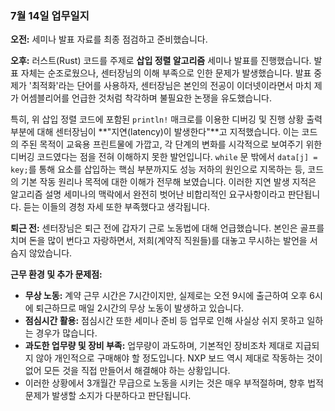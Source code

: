 
### 7월 14일 업무일지

**오전:**
세미나 발표 자료를 최종 점검하고 준비했습니다.

**오후:**
러스트(Rust) 코드를 주제로 **삽입 정렬 알고리즘** 세미나 발표를 진행했습니다. 발표 자체는 순조로웠으나, 센터장님의 이해 부족으로 인한 문제가 발생했습니다. 발표 중 제가 '최적화'라는 단어를 사용하자, 센터장님은 본인의 전공이 이더넷이라면서 마치 제가 어셈블리어를 언급한 것처럼 착각하며 불필요한 논쟁을 유도했습니다.

특히, 위 삽입 정렬 코드에 포함된 `println!` 매크로를 이용한 디버깅 및 진행 상황 출력 부분에 대해 센터장님이 **"지연(latency)이 발생한다"**고 지적했습니다. 이는 코드의 주된 목적이 교육용 프린트물에 가깝고, 각 단계의 변화를 시각적으로 보여주기 위한 디버깅 코드였다는 점을 전혀 이해하지 못한 발언입니다. `while` 문 밖에서 `data[j] = key;`를 통해 요소를 삽입하는 핵심 부분까지도 성능 저하의 원인으로 지목하는 등, 코드의 기본 작동 원리나 목적에 대한 이해가 전무해 보였습니다. 이러한 지연 발생 지적은 알고리즘 설명 세미나의 맥락에서 완전히 벗어난 비합리적인 요구사항이라고 판단됩니다. 듣는 이들의 경청 자세 또한 부족했다고 생각됩니다.

**퇴근 전:**
센터장님은 퇴근 전에 갑자기 근로 노동법에 대해 언급했습니다. 본인은 골프를 치며 돈을 많이 번다고 자랑하면서, 저희(계약직 직원들)를 대놓고 무시하는 발언을 서슴지 않았습니다.

**근무 환경 및 추가 문제점:**
* **무상 노동:** 계약 근무 시간은 7시간이지만, 실제로는 오전 9시에 출근하여 오후 6시에 퇴근하므로 매일 2시간의 무상 노동이 발생하고 있습니다.
* **점심시간 활용:** 점심시간 또한 세미나 준비 등 업무로 인해 사실상 쉬지 못하고 일하는 경우가 많습니다.
* **과도한 업무량 및 장비 부족:** 업무량이 과도하며, 기본적인 장비조차 제대로 지급되지 않아 개인적으로 구매해야 할 정도입니다. NXP 보드 역시 제대로 작동하는 것이 없어 모든 것을 직접 만들어서 해결해야 하는 상황입니다.
* 이러한 상황에서 3개월간 무급으로 노동을 시키는 것은 매우 부적절하며, 향후 법적 문제가 발생할 소지가 다분하다고 판단됩니다.

